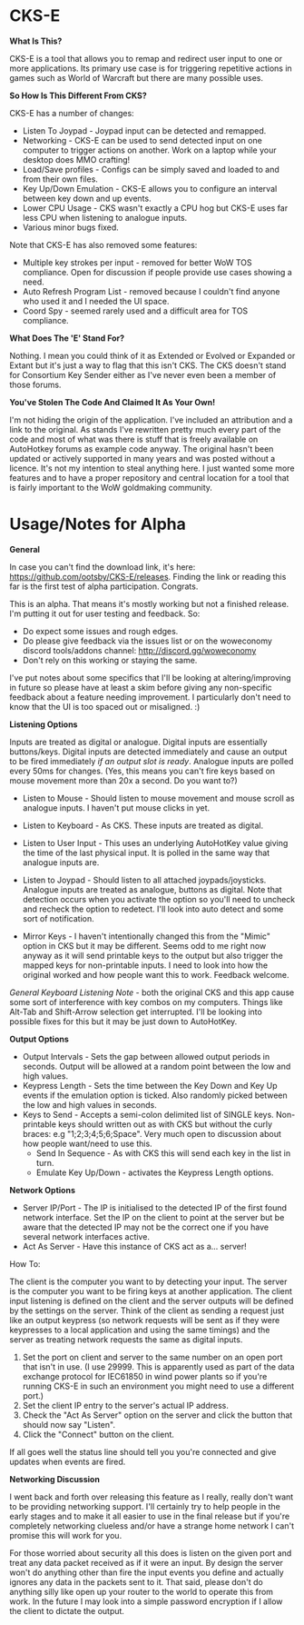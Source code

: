 # CKS-E

**What Is This?**

CKS-E is a tool that allows you to remap and redirect user input to one or more applications. Its primary use case is for triggering repetitive actions in games such as World of Warcraft but there are many possible uses.

**So How Is This Different From CKS?**

CKS-E has a number of changes:

* Listen To Joypad - Joypad input can be detected and remapped.
* Networking - CKS-E can be used to send detected input on one computer to trigger actions on another. Work on a laptop while your desktop does MMO crafting!
* Load/Save profiles - Configs can be simply saved and loaded to and from their own files.
* Key Up/Down Emulation - CKS-E allows you to configure an interval between key down and up events.
* Lower CPU Usage - CKS wasn't exactly a CPU hog but CKS-E uses far less CPU when listening to analogue inputs.
* Various minor bugs fixed.

Note that CKS-E has also removed some features:

* Multiple key strokes per input - removed for better WoW TOS compliance. Open for discussion if people provide use cases showing a need.
* Auto Refresh Program List - removed because I couldn't find anyone who used it and I needed the UI space.
* Coord Spy - seemed rarely used and a difficult area for TOS compliance.

**What Does The 'E' Stand For?**

Nothing. I mean you could think of it as Extended or Evolved or Expanded or Extant but it's just a way to flag that this isn't CKS. The CKS doesn't stand for Consortium Key Sender either as I've never even been a member of those forums.

**You've Stolen The Code And Claimed It As Your Own!**

I'm not hiding the origin of the application. I've included an attribution and a link to the original. As stands I've rewritten pretty much every part of the code and most of what was there is stuff that is freely available on AutoHotkey forums as example code anyway. The original hasn't been updated or actively supported in many years and was posted without a licence. It's not my intention to steal anything here. I just wanted some more features and to have a proper repository and central location for a tool that is fairly important to the WoW goldmaking community.

# Usage/Notes for Alpha

**General**

In case you can't find the download link, it's here: https://github.com/ootsby/CKS-E/releases. Finding the link or reading this far is the first test of alpha participation. Congrats.

This is an alpha. That means it's mostly working but not a finished release. I'm putting it out for user testing and feedback. So: 

* Do expect some issues and rough edges. 
* Do please give feedback via the issues list or on the woweconomy discord tools/addons channel: http://discord.gg/woweconomy
* Don't rely on this working or staying the same.

I've put notes about some specifics that I'll be looking at altering/improving in future so please have at least a skim before giving any non-specific feedback about a feature needing improvement. I particularly don't need to know that the UI is too spaced out or misaligned. :)

**Listening Options**

Inputs are treated as digital or analogue. Digital inputs are essentially buttons/keys. Digital inputs are detected immediately and cause an output to be fired immediately *if an output slot is ready*. Analogue inputs are polled every 50ms for changes. (Yes, this means you can't fire keys based on mouse movement more than 20x a second. Do you want to?)

* Listen to Mouse - Should listen to mouse movement and mouse scroll as analogue inputs. I haven't put mouse clicks in yet.
* Listen to Keyboard - As CKS. These inputs are treated as digital.
* Listen to User Input - This uses an underlying AutoHotKey value giving the time of the last physical input. It is polled in the same way that analogue inputs are.
* Listen to Joypad - Should listen to all attached joypads/joysticks. Analogue inputs are treated as analogue, buttons as digital. Note that detection occurs when you activate the option so you'll need to uncheck and recheck the option to redetect. I'll look into auto detect and some sort of notification.

* Mirror Keys - I haven't intentionally changed this from the "Mimic" option in CKS but it may be different. Seems odd to me right now anyway as it will send printable keys to the output but also trigger the mapped keys for non-printable inputs. I need to look into how the original worked and how people want this to work. Feedback welcome.

*General Keyboard Listening Note* - both the original CKS and this app cause some sort of interference with key combos on my computers. Things like Alt-Tab and Shift-Arrow selection get interrupted. I'll be looking into possible fixes for this but it may be just down to AutoHotKey.

**Output Options**

* Output Intervals - Sets the gap between allowed output periods in seconds. Output will be allowed at a random point between the low and high values.
* Keypress Length - Sets the time between the Key Down and Key Up events if the emulation option is ticked. Also randomly picked between the low and high values in seconds.
* Keys to Send - Accepts a semi-colon delimited list of SINGLE keys. Non-printable keys should written out as with CKS but without the curly braces: e.g "1;2;3;4;5;6;Space". Very much open to discussion about how people want/need to use this.
  * Send In Sequence - As with CKS this will send each key in the list in turn.
  * Emulate Key Up/Down - activates the Keypress Length options.
  
**Network Options**

* Server IP/Port - The IP is initialised to the detected IP of the first found network interface. Set the IP on the client to point at the server but be aware that the detected IP may not be the correct one if you have several network interfaces active. 
* Act As Server - Have this instance of CKS act as a... server!

How To: 

The client is the computer you want to by detecting your input. The server is the computer you want to be firing keys at another application. The client input listening is defined on the client and the server outputs will be defined by the settings on the server. Think of the client as sending a request just like an output keypress (so network requests will be sent as if they were keypresses to a local application and using the same timings) and the server as treating network requests the same as digital inputs.

1. Set the port on client and server to the same number on an open port that isn't in use. (I use 29999. This is apparently used as part of the data exchange protocol for IEC61850 in wind power plants so if you're running CKS-E in such an environment you might need to use a different port.)
2. Set the client IP entry to the server's actual IP address.
3. Check the "Act As Server" option on the server and click the button that should now say "Listen".
4. Click the "Connect" button on the client.

If all goes well the status line should tell you you're connected and give updates when events are fired.

**Networking Discussion**

I went back and forth over releasing this feature as I really, really don't want to be providing networking support. I'll certainly try to help people in the early stages and to make it all easier to use in the final release but if you're completely networking clueless and/or have a strange home network I can't promise this will work for you.

For those worried about security all this does is listen on the given port and treat any data packet received as if it were an input. By design the server won't do anything other than fire the input events you define and actually ignores any data in the packets sent to it. That said, please don't do anything silly like open up your router to the world to operate this from work. In the future I may look into a simple password encryption if I allow the client to dictate the output.
